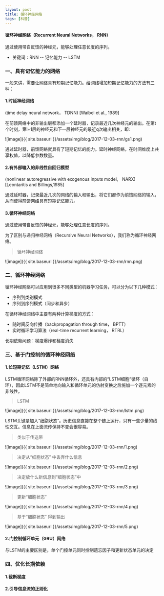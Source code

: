 ```yaml
---
layout: post
title: 循环神经网络
tags: [科普]
---
```

#### 循环神经网络（Recurrent Neural Networks， RNN）

通过使用带自反馈的神经元，能够处理任意长度的序列。

* 关键词：RNN -- 记忆能力 -- LSTM

### 一、具有记忆能力的网络

一般来讲，需要让网络具有短期记忆能力。给网络增加短期记忆能力的方法有三种：

#### 1.时延神经网络

(time delay neural network， TDNN) [Waibel et al., 1989]

在前馈网络中的非输出层都添加一个延时器，记录最近几次神经元的输出。在第t个时刻，第l+1层的神经元和下一层神经元的最近q次输出相关，即:

![image]({{ site.baseurl }}/assets/img/blog/2017-12-03-rnn/gs1.png)

通过延时器，前馈网络就具有了短期记忆的能力。延时神经网络，在时间维度上共享权值，以降低参数数量。

#### 2.有外部输入的非线性自回归模型

(nonlinear autoregressive with exogenous inputs model， NARX) [Leontaritis and Billings,1985]

通过延时器，记录最近几次的网络的输入和输出，将它们都作为前馈网络的输入，从而使得前馈网络具有短期记忆能力。

#### 3.循环神经网络

通过使用带自反馈的神经元，能够处理任意长度的序列。

为了区别与递归神经网络（Recursive Neural Networks），我们称为循环神经网络。

>循环神经网络

![image]({{ site.baseurl }}/assets/img/blog/2017-12-03-rnn/rnn.png)

### 二、循环神经网络

循环神经网络可以应用到很多不同类型的机器学习任务，可以分为以下几种模式：

* 序列到类别模式
* 序列到序列模式（同步和异步）

在循环神经网络中主要有两种计算梯度的方式：

* 随时间反向传播（backpropagation through time， BPTT）
* 实时循环学习算法（real-time recurrent learning， RTRL）

长期依赖问题：梯度爆炸和梯度消失

### 三、基于门控制的循环神经网络

#### 1.长短期记忆（LSTM）网络

LSTM循环网络除了外部的RNN循环外，还具有内部的“LSTM细胞”循环（自环），因此LSTM不是简单地向输入和循环单元的仿射变换之后施加一个逐元素的非线性。

>LSTM

![image]({{ site.baseurl }}/assets/img/blog/2017-12-03-rnn/lstm.png)

LSTM关键是加入“细胞状态”。历史信息直接在整个链上运行，只有一些少量的线性交互。信息在上面流传保持不变会很容易。

>类似于传送带

![image]({{ site.baseurl }}/assets/img/blog/2017-12-03-rnn/1.png)

>决定从“细胞状态” 中丢弃什么信息

![image]({{ site.baseurl }}/assets/img/blog/2017-12-03-rnn/2.png)

>决定放什么新信息到“细胞状态”中

![image]({{ site.baseurl }}/assets/img/blog/2017-12-03-rnn/3.png)

>更新“细胞状态”

![image]({{ site.baseurl }}/assets/img/blog/2017-12-03-rnn/4.png)

>基于“细胞状态” 得到输出

![image]({{ site.baseurl }}/assets/img/blog/2017-12-03-rnn/5.png)

#### 2.门控制循环单元（GRU）网络

与LSTM的主要区别是，单个门控单元同时控制遗忘因子和更新状态单元的决定

### 四、优化长期依赖

#### 1.截断梯度

#### 2.引导信息流的正则化


